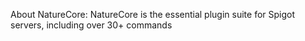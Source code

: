 About NatureCore:
NatureCore is the essential plugin suite for Spigot servers, including over 30+ commands
